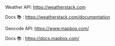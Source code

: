 Weather API: https://weatherstack.com

Docs 📚 : https://weatherstack.com/documentation

Geocode API: https://www.mapbox.com/

Docs 📚 : https://docs.mapbox.com/

